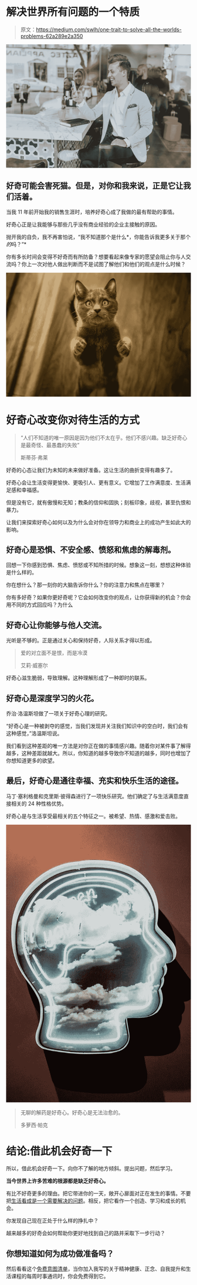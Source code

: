 # 解决世界所有问题的一个特质

> 原文：<https://medium.com/swlh/one-trait-to-solve-all-the-worlds-problems-62a289e2a350>

![](img/f4bee129b63e6c4c7ba073328a3b53a6.png)

## 好奇可能会害死猫。但是，对你和我来说，正是它让我们活着。

当我 11 年前开始我的销售生涯时，培养好奇心成了我做的最有帮助的事情。

好奇心正是让我能够与那些几乎没有商业经验的企业主接触的原因。

抛开我的自负，我不再害怕说，“我不知道那个是什么*，你能告诉我更多关于那个*的*吗？”*

你有多长时间会变得不好奇而有所防备？想要看起来像专家的愿望会阻止你与人交流吗？你上一次对他人做出判断而不是试图了解他们和他们的观点是什么时候？

![](img/c91a149b073955945c5b28f1d5e2bdeb.png)

# 好奇心改变你对待生活的方式

> “人们不知道的唯一原因是因为他们不太在乎。他们不感兴趣。缺乏好奇心是最奇怪、最愚蠢的失败”
> 
> 斯蒂芬·弗莱

好奇的心态让我们为未知的未来做好准备。这让生活的曲折变得有趣多了。

好奇心会让生活变得更愉快、更吸引人、更有意义。它增加了工作满意度、生活满足感和幸福感。

但是没有它，就有傲慢和无知；教条的信仰和固执；刻板印象，歧视，甚至仇恨和暴力。

让我们来探索好奇心如何以及为什么会对你在领导力和商业上的成功产生如此大的影响。

## 好奇心是恐惧、不安全感、愤怒和焦虑的解毒剂。

回想一下你感到恐惧、焦虑、愤怒或不知所措的时候。想象这一刻，想想这种体验是什么样的。

你在想什么？那一刻你的大脑告诉你什么？你的注意力和焦点在哪里？

你有多好奇？如果你更好奇呢？它会如何改变你的观点，让你获得新的机会？你会用不同的方式回应吗？为什么

## 好奇心让你能够与他人交流。

光听是不够的。正是通过关心和保持好奇，人际关系才得以形成。

> 爱的对立面不是恨，而是冷漠
> 
> 艾莉·威塞尔

好奇心滋生脆弱，导致理解。这种理解形成了一种即时的联系。

## 好奇心是深度学习的火花。

乔治·洛温斯坦做了一项关于好奇心理的研究。

“好奇心是一种被剥夺的感觉，当我们发现并关注我们知识中的空白时，我们会有这种感觉，”洛温斯坦说。

我们看到这种差距的唯一方法是对你正在做的事情感兴趣。随着你对某件事了解得越多，这种差距就越大。所以，你知道的越多导致你不知道的越多，同时也增加了你想知道更多的欲望。

## 最后，好奇心是通往幸福、充实和快乐生活的途径。

马丁·塞利格曼和克里斯·彼得森进行了一项快乐研究。他们确定了与生活满意度直接相关的 24 种性格优势。

好奇心是与生活享受最相关的五个特征之一。被希望、热情、感激和爱击败。

![](img/34c27d20bba5c69d982d331ef8be6a39.png)

> 无聊的解药是好奇心。好奇心是无法治愈的。
> 
> 多萝西·帕克

# 结论:借此机会好奇一下

所以，借此机会好奇一下。向你不了解的地方倾斜。提出问题，然后学习。

**当今世界上许多苦难的根源都是缺乏好奇心。**

有比不好奇更多的理由。把它带进你的一天，敞开心扉面对正在发生的事情。不要把[生活看成是一个需要解决的问题](https://zacharend.com/are-you-sabotaging-your-productivity/)。相反，把它看作一个创造、学习和成长的机会。

你发现自己现在正处于什么样的挣扎中？

越来越多的好奇会如何帮助你更好地找到自己的路并采取下一步行动？

## 你想知道如何为成功做准备吗？

然后看看这个[免费意图清单](https://app.convertkit.com/landing_pages/457653)，当你加入我写的关于精神健康、正念、自我提升和生活课程的每周时事通讯时，你会免费得到它。